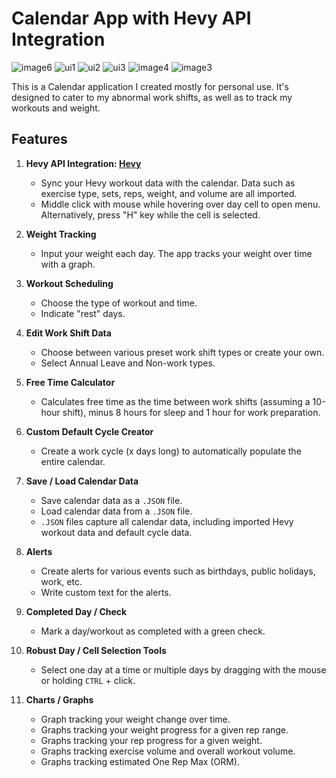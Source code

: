 # Calendar App with Hevy API Integration

![image6](https://github.com/user-attachments/assets/0049d1fb-3a8e-4f5f-b74f-75ccf688542f)
![ui1](https://github.com/user-attachments/assets/0373043b-2755-4b6c-a1d2-1e49912383da)
![ui2](https://github.com/user-attachments/assets/44b37bdc-5b48-4258-9b7c-27c86b66a16f)
![ui3](https://github.com/user-attachments/assets/82e943ee-54f9-4c19-ae38-eb58a1acd97d)
![image4](https://github.com/user-attachments/assets/61daf0c1-084a-4d30-8095-3df274c6e6c9)
![image3](https://github.com/user-attachments/assets/01e582e4-0fab-4b2e-8ced-eb65740268e7)

This is a Calendar application I created mostly for personal use. It's designed to cater to my abnormal work shifts, as well as to track my workouts and weight.

## Features

1. **Hevy API Integration: [Hevy](https://www.hevyapp.com/)**
   - Sync your Hevy workout data with the calendar. Data such as exercise type, sets, reps, weight, and volume are all imported.
   - Middle click with mouse while hovering over day cell to open menu. Alternatively, press "H" key while the cell is selected.

2. **Weight Tracking**
   - Input your weight each day. The app tracks your weight over time with a graph.

3. **Workout Scheduling**
   - Choose the type of workout and time.
   - Indicate "rest" days.

4. **Edit Work Shift Data**
   - Choose between various preset work shift types or create your own.
   - Select Annual Leave and Non-work types.

5. **Free Time Calculator**
   - Calculates free time as the time between work shifts (assuming a 10-hour shift), minus 8 hours for sleep and 1 hour for work preparation.

6. **Custom Default Cycle Creator**
   - Create a work cycle (x days long) to automatically populate the entire calendar.

7. **Save / Load Calendar Data**
   - Save calendar data as a `.JSON` file.
   - Load calendar data from a `.JSON` file.
   - `.JSON` files capture all calendar data, including imported Hevy workout data and default cycle data.

8. **Alerts**
   - Create alerts for various events such as birthdays, public holidays, work, etc.
   - Write custom text for the alerts.

9. **Completed Day / Check**
   - Mark a day/workout as completed with a green check.

10. **Robust Day / Cell Selection Tools**
    - Select one day at a time or multiple days by dragging with the mouse or holding `CTRL` + click.

11. **Charts / Graphs**
    - Graph tracking your weight change over time.
    - Graphs tracking your weight progress for a given rep range.
    - Graphs tracking your rep progress for a given weight.
    - Graphs tracking exercise volume and overall workout volume.
    - Graphs tracking estimated One Rep Max (ORM).
